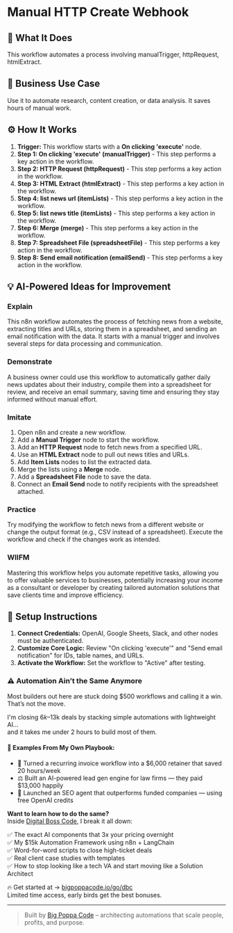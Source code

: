 # Manual HTTP Create Webhook

## 🚀 What It Does
This workflow automates a process involving manualTrigger, httpRequest, htmlExtract.

## 💼 Business Use Case
Use it to automate research, content creation, or data analysis. It saves hours of manual work.

## ⚙️ How It Works
1.  **Trigger:** This workflow starts with a **On clicking 'execute'** node.
2. **Step 1: On clicking 'execute' (manualTrigger)** - This step performs a key action in the workflow.
3. **Step 2: HTTP Request (httpRequest)** - This step performs a key action in the workflow.
4. **Step 3: HTML Extract (htmlExtract)** - This step performs a key action in the workflow.
5. **Step 4: list news url (itemLists)** - This step performs a key action in the workflow.
6. **Step 5: list news title (itemLists)** - This step performs a key action in the workflow.
7. **Step 6: Merge (merge)** - This step performs a key action in the workflow.
8. **Step 7: Spreadsheet File (spreadsheetFile)** - This step performs a key action in the workflow.
9. **Step 8: Send email notification (emailSend)** - This step performs a key action in the workflow.

## 💡 AI-Powered Ideas for Improvement
### Explain
This n8n workflow automates the process of fetching news from a website, extracting titles and URLs, storing them in a spreadsheet, and sending an email notification with the data. It starts with a manual trigger and involves several steps for data processing and communication.

### Demonstrate
A business owner could use this workflow to automatically gather daily news updates about their industry, compile them into a spreadsheet for review, and receive an email summary, saving time and ensuring they stay informed without manual effort.

### Imitate
1. Open n8n and create a new workflow.
2. Add a **Manual Trigger** node to start the workflow.
3. Add an **HTTP Request** node to fetch news from a specified URL.
4. Use an **HTML Extract** node to pull out news titles and URLs.
5. Add **Item Lists** nodes to list the extracted data.
6. Merge the lists using a **Merge** node.
7. Add a **Spreadsheet File** node to save the data.
8. Connect an **Email Send** node to notify recipients with the spreadsheet attached.

### Practice
Try modifying the workflow to fetch news from a different website or change the output format (e.g., CSV instead of a spreadsheet). Execute the workflow and check if the changes work as intended.

### WIIFM
Mastering this workflow helps you automate repetitive tasks, allowing you to offer valuable services to businesses, potentially increasing your income as a consultant or developer by creating tailored automation solutions that save clients time and improve efficiency.

## 🔧 Setup Instructions
1. **Connect Credentials:** OpenAI, Google Sheets, Slack, and other nodes must be authenticated.
2. **Customize Core Logic:** Review "On clicking 'execute'" and "Send email notification" for IDs, table names, and URLs.
3. **Activate the Workflow:** Set the workflow to "Active" after testing.

### ⚠️ Automation Ain’t the Same Anymore

Most builders out here are stuck doing $500 workflows and calling it a win.  
That’s not the move.  

I'm closing $6k–$13k deals by stacking simple automations with lightweight AI...  
and it takes me under 2 hours to build most of them.

#### 🧠 Examples From My Own Playbook:
- 🔁 Turned a recurring invoice workflow into a $6,000 retainer that saved 20 hours/week  
- ⚖️ Built an AI-powered lead gen engine for law firms — they paid $13,000 happily  
- 🚀 Launched an SEO agent that outperforms funded companies — using free OpenAI credits  

**Want to learn how to do the same?**  
Inside [Digital Boss Code](https://bigpoppacode.io/go/dbc), I break it all down:

✅ The exact AI components that 3x your pricing overnight  
✅ My $15k Automation Framework using n8n + LangChain  
✅ Word-for-word scripts to close high-ticket deals  
✅ Real client case studies with templates  
✅ How to stop looking like a tech VA and start moving like a Solution Architect  

🔥 Get started at → [bigpoppacode.io/go/dbc](https://bigpoppacode.io/go/dbc)  
Limited time access, early birds get the best bonuses.

---
> Built by [Big Poppa Code](https://bigpoppacode.io) – architecting automations that scale people, profits, and purpose.
